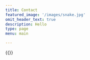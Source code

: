 ```yaml
---
title: Contact
featured_image: '/images/snake.jpg'
omit_header_text: true
description: Hello
type: page
menu: main

---
```


{{<form-contact action="https://example.com">}}
